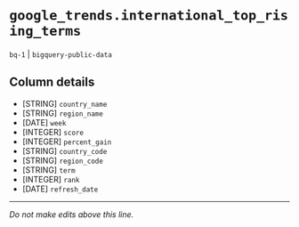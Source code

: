 # `google_trends.international_top_rising_terms`
`bq-1` | `bigquery-public-data`

## Column details
* [STRING]    `country_name`
* [STRING]    `region_name`
* [DATE]      `week`
* [INTEGER]   `score`
* [INTEGER]   `percent_gain`
* [STRING]    `country_code`
* [STRING]    `region_code`
* [STRING]    `term`
* [INTEGER]   `rank`
* [DATE]      `refresh_date`

-------------------------------------------------------------------------------
*Do not make edits above this line.*
